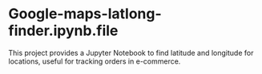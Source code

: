 # Google-maps-latlong-finder.ipynb.file
This project provides a Jupyter Notebook to find latitude and longitude for locations, useful for tracking orders in e-commerce.
